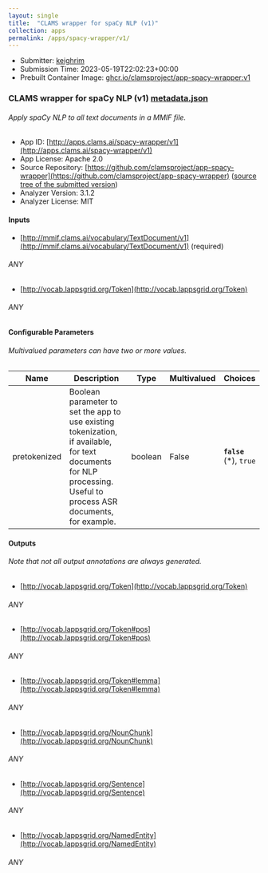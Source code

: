 ```yaml
---
layout: single
title:  "CLAMS wrapper for spaCy NLP (v1)"
collection: apps
permalink: /apps/spacy-wrapper/v1/
---
```

* Submitter: [keighrim](https://github.com/keighrim)
* Submission Time: 2023-05-19T22:02:23+00:00
* Prebuilt Container Image: [ghcr.io/clamsproject/app-spacy-wrapper:v1](https://github.com/clamsproject/app-spacy-wrapper/pkgs/container/app-spacy-wrapper/v1)


### CLAMS wrapper for spaCy NLP (v1) [metadata.json](metadata.json)
###### Apply spaCy NLP to all text documents in a MMIF file.

* App ID: [http://apps.clams.ai/spacy-wrapper/v1](http://apps.clams.ai/spacy-wrapper/v1)
* App License: Apache 2.0
* Source Repository: [https://github.com/clamsproject/app-spacy-wrapper](https://github.com/clamsproject/app-spacy-wrapper) ([source tree of the submitted version](https://github.com/clamsproject/app-spacy-wrapper/tree/v1))
* Analyzer Version: 3.1.2
* Analyzer License: MIT


#### Inputs
* [http://mmif.clams.ai/vocabulary/TextDocument/v1](http://mmif.clams.ai/vocabulary/TextDocument/v1) (required)
###### ANY
* [http://vocab.lappsgrid.org/Token](http://vocab.lappsgrid.org/Token) 
###### ANY


#### Configurable Parameters
###### Multivalued parameters can have two or more values.

|Name|Description|Type|Multivalued|Choices|
|----|-----------|----|-----------|-------|
|pretokenized|Boolean parameter to set the app to use existing tokenization, if available, for text documents for NLP processing. Useful to process ASR documents, for example.|boolean|False|**`false`** (*), `true`|


#### Outputs
###### Note that not all output annotations are always generated.
* [http://vocab.lappsgrid.org/Token](http://vocab.lappsgrid.org/Token) 
###### ANY
* [http://vocab.lappsgrid.org/Token#pos](http://vocab.lappsgrid.org/Token#pos) 
###### ANY
* [http://vocab.lappsgrid.org/Token#lemma](http://vocab.lappsgrid.org/Token#lemma) 
###### ANY
* [http://vocab.lappsgrid.org/NounChunk](http://vocab.lappsgrid.org/NounChunk) 
###### ANY
* [http://vocab.lappsgrid.org/Sentence](http://vocab.lappsgrid.org/Sentence) 
###### ANY
* [http://vocab.lappsgrid.org/NamedEntity](http://vocab.lappsgrid.org/NamedEntity) 
###### ANY

